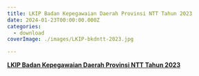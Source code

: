 ```yaml
---
title: LKIP Badan Kepegawaian Daerah Provinsi NTT Tahun 2023
date: 2024-01-23T00:00:00.000Z
categories:
  - download
coverImage: ./images/LKIP-bkdntt-2023.jpg

---
```


[**LKIP Badan Kepegawaian Daerah Provinsi NTT Tahun 2023**](https://bkd.nttprov.go.id/web/wp-content/uploads/2024/06/3.5-LKIP-BKD-Tahun-2023.pdf)
